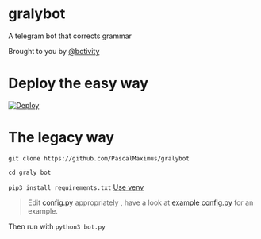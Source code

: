 # gralybot
A telegram bot that corrects grammar

Brought to you by [@botivity](https://tx.me/botivity)

# Deploy the easy way
[![Deploy](https://www.herokucdn.com/deploy/button.svg)](https://heroku.com/deploy?template=https://github.com/PascalMaximus/gralybot)
# The legacy way
`git clone https://github.com/PascalMaximus/gralybot`

`cd graly bot`

`pip3 install requirements.txt` [Use venv](https://docs.python.org/3/tutorial/venv.html)

> Edit [config.py](/config.py) appropriately , have a look at [example config.py](/sampleconfig.py) for an example.
 

 Then run with `python3 bot.py`
